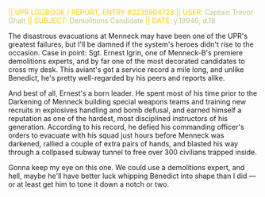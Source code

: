 <font color="#FFCC00">|| UPR LOGBOOK / REPORT, ENTRY #2235904728
|| USER: <font color="#B2CC80">Captain Trevor Ghalt</font>
|| SUBJECT: <font color="#B2CC80">Demolitions Candidate</font>
|| DATE: <font color="#B2CC80">y.19946, d.18</font></font>

The disastrous evacuations at Menneck may have been one of the UPR's greatest failures, but I'll be damned if the system's heroes didn't rise to the occasion. Case in point: Sgt. Ernest Igrin, one of Menneck-B's premiere demolitions experts, and by far one of the most decorated candidates to cross my desk. This aviant's got a service record a mile long, and unlike Benedict, he's pretty well-regarded by his peers and reports alike.

And best of all, Ernest's a born leader. He spent most of his time prior to the Darkening of Menneck building special weapons teams and training new recruits in explosives handling and bomb defusal, and earned himself a reputation as one of the hardest, most disciplined instructors of his generation. According to his record, he defied his commanding officer's orders to evacuate with his squad just hours before Menneck was darkened, rallied a couple of extra pairs of hands, and blasted his way through a collpased subway tunnel to free over 300 civilians trapped inside.

Gonna keep my eye on this one. We could use a demolitions expert, and hell, maybe he'll have better luck whipping Benedict into shape than I did  — or at least get him to tone it down a notch or two.